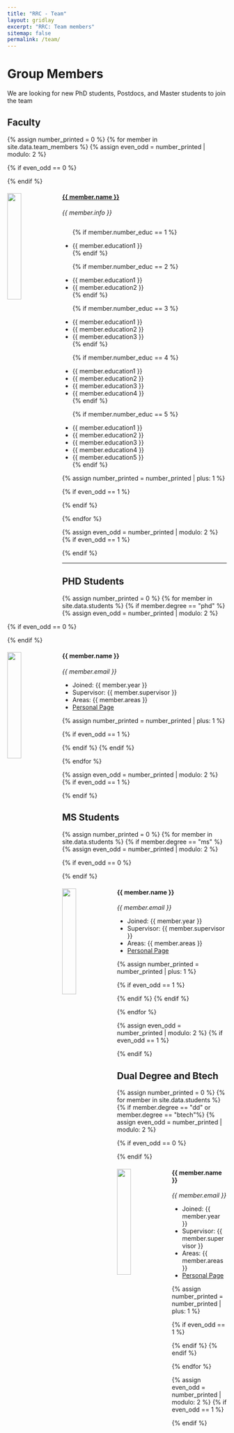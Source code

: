 ```yaml
---
title: "RRC - Team"
layout: gridlay
excerpt: "RRC: Team members"
sitemap: false
permalink: /team/
---
```


# Group Members

 <!-- **We are  looking for new PhD students, Postdocs, and Master students to join the team** [(see openings)]({{ site.url }}{{ site.baseurl }}/vacancies) **!** -->

We are looking for new PhD students, Postdocs, and Master students to join the team

<!-- Jump to [MS Studetns](#), [master and bachelor students](#master-and-bachelor-students), [alumni](#alumni), [administrative support](#administrative-support), [lab visitors](#lab-visitors). -->

## Faculty
{% assign number_printed = 0 %}
{% for member in site.data.team_members %}
{% assign even_odd = number_printed | modulo: 2 %}

{% if even_odd == 0 %}
<div class="row">
{% endif %}

<div class="col-sm-6 clearfix">
  
  <a href="{{ site.url }}{{site.baseurl}}{{member.url}}">
  <img src="{{ site.url }}{{ site.baseurl }}/images/teampic/{{ member.photo }}" class="img-responsive" width="25%" style="float: left" />
  <h4> <a href="{{ site.url }}{{site.baseurl}}{{member.url}}"> {{ member.name }} </a></h4>
  <i>{{ member.info }} </i>
  <ul style="overflow: hidden">
  
  {% if member.number_educ == 1 %}
  <li> {{ member.education1 }} </li>
  {% endif %}

  {% if member.number_educ == 2 %}
  <li> {{ member.education1 }} </li>
  <li> {{ member.education2 }} </li>
  {% endif %}

  {% if member.number_educ == 3 %}
  <li> {{ member.education1 }} </li>
  <li> {{ member.education2 }} </li>
  <li> {{ member.education3 }} </li>
  {% endif %}

  {% if member.number_educ == 4 %}
  <li> {{ member.education1 }} </li>
  <li> {{ member.education2 }} </li>
  <li> {{ member.education3 }} </li>
  <li> {{ member.education4 }} </li>
  {% endif %}

  {% if member.number_educ == 5 %}
  <li> {{ member.education1 }} </li>
  <li> {{ member.education2 }} </li>
  <li> {{ member.education3 }} </li>
  <li> {{ member.education4 }} </li>
  <li> {{ member.education5 }} </li>
  {% endif %}

  </ul>
</div>

{% assign number_printed = number_printed | plus: 1 %}

{% if even_odd == 1 %}
</div>
{% endif %}

{% endfor %}

{% assign even_odd = number_printed | modulo: 2 %}
{% if even_odd == 1 %}
</div>
{% endif %}

<!-- -->

---


## PHD Students
{% assign number_printed = 0 %}
{% for member in site.data.students %}
{% if member.degree == "phd" %}
{% assign even_odd = number_printed | modulo: 2 %}

{% if even_odd == 0 %}
<div class="row">
{% endif %}

<div class="col-sm-6 clearfix">
  <img src="https://github.com/{{member.github}}.png" class="img-responsive" width="25%" style="float: left;"/>
  <h4> {{ member.name }} </h4>
  <i>{{ member.email }} </i>
  <ul style="overflow: hidden">
  <li> Joined: {{ member.year }} </li>
  <li> Supervisor: {{ member.supervisor }} </li>
  <li> Areas: {{ member.areas }} </li>
  <li><a href="{{ member.web }}"> Personal Page </a> </li>
  </ul>
</div>

{% assign number_printed = number_printed | plus: 1 %}

{% if even_odd == 1 %}
</div>
{% endif %}
{% endif %}

{% endfor %}

{% assign even_odd = number_printed | modulo: 2 %}
{% if even_odd == 1 %}
</div>
{% endif %}

<!-- -->

## MS Students
{% assign number_printed = 0 %}
{% for member in site.data.students %}
{% if member.degree == "ms" %}
{% assign even_odd = number_printed | modulo: 2 %}

{% if even_odd == 0 %}
<div class="row">
{% endif %}

<div class="col-sm-6 clearfix">
  <img src="https://github.com/{{member.github}}.png" class="img-responsive" width="25%" style="float: left;"/>
  <h4> {{ member.name }} </h4>
  <i>{{ member.email }} </i>
  <ul style="overflow: hidden">
  <li> Joined: {{ member.year }} </li>
  <li> Supervisor: {{ member.supervisor }} </li>
  <li> Areas: {{ member.areas }} </li>
  <li><a href="{{ member.web }}"> Personal Page </a> </li>
  </ul>
</div>

{% assign number_printed = number_printed | plus: 1 %}

{% if even_odd == 1 %}
</div>
{% endif %}
{% endif %}

{% endfor %}

{% assign even_odd = number_printed | modulo: 2 %}
{% if even_odd == 1 %}
</div>
{% endif %}

<!-- -->

## Dual Degree and Btech
{% assign number_printed = 0 %}
{% for member in site.data.students %}
{% if member.degree == "dd" or member.degree == "btech"%}
{% assign even_odd = number_printed | modulo: 2 %}

{% if even_odd == 0 %}
<div class="row">
{% endif %}

<div class="col-sm-6 clearfix">
  <img src="https://github.com/{{member.github}}.png" class="img-responsive" width="25%" style="float: left" />
  <h4> {{ member.name }} </h4>
  <i>{{ member.email }} </i>
  <ul style="overflow: hidden">
  <li> Joined: {{ member.year }} </li>
  <li> Supervisor: {{ member.supervisor }} </li>
  <li> Areas: {{ member.areas }} </li>
  <li><a href="{{ member.web }}"> Personal Page </a> </li>
  </ul>
</div>

{% assign number_printed = number_printed | plus: 1 %}

{% if even_odd == 1 %}
</div>
{% endif %}
{% endif %}

{% endfor %}

{% assign even_odd = number_printed | modulo: 2 %}
{% if even_odd == 1 %}
</div>
{% endif %}

<!-- -->

